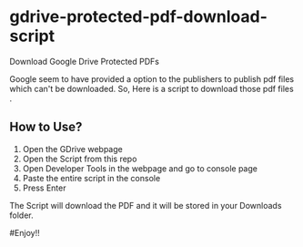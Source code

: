 # gdrive-protected-pdf-download-script
Download Google Drive Protected PDFs

Google seem to have provided a option to the publishers to publish pdf files which can't be downloaded. So, Here is a script to download those pdf files .


## How to Use?

1. Open the GDrive webpage
2. Open the Script from this repo
3. Open Developer Tools in the webpage and go to console page
4. Paste the entire script in the console
5. Press Enter

The Script will download the PDF and it will be stored in your Downloads folder.

#Enjoy!!
